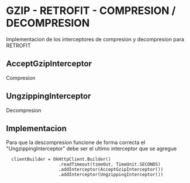 # GZIP - RETROFIT - COMPRESION / DECOMPRESION

Implementacion de los interceptores de compresion y decompresion para RETROFIT

## AcceptGzipInterceptor

Compresion

## UngzippingInterceptor

Decompresion 

## Implementacion 

Para que la descompresion funcione de forma correcta el "UngzippingInterceptor" debe ser el ultimo  interceptor que se agregue

```
  clientBuilder = OkHttpClient.Builder()
                    .readTimeout(timeOut, TimeUnit.SECONDS)
                    .addInterceptor(AcceptGzipInterceptor())
                    .addInterceptor(UngzippingInterceptor())
```








